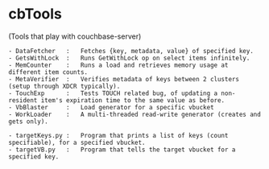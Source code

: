 cbTools
=======
(Tools that play with couchbase-server)

    - DataFetcher   :   Fetches {key, metadata, value} of specified key.
    - GetsWithLock  :   Runs GetWithLock op on select items infinitely.
    - MemCounter    :   Runs a load and retrieves memory usage at different item counts.
    - MetaVerifier  :   Verifies metadata of keys between 2 clusters (setup through XDCR typically).
    - TouchExp      :   Tests TOUCH related bug, of updating a non-resident item's expiration time to the same value as before.
    - VbBlaster     :   Load generator for a specific vbucket
    - WorkLoader    :   A multi-threaded read-write generator (creates and gets only).

    - targetKeys.py :   Program that prints a list of keys (count specifiable), for a specified vbucket.
    - targetVB.py   :   Program that tells the target vbucket for a specified key.
